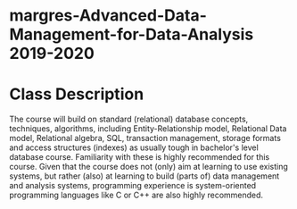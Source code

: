 # margres-Advanced-Data-Management-for-Data-Analysis 2019-2020

# Class Description

The course will build on standard (relational) database concepts, techniques, algorithms, including Entity-Relationship model, Relational Data model, Relational algebra, SQL, transaction management, storage formats and access structures (indexes) as usually tough in bachelor's level database course. Familiarity with these is highly recommended for this course. Given that the course does not (only) aim at learning to use existing systems, but rather (also) at learning to build (parts of) data management and analysis systems, programming experience is system-oriented programming languages like C or C++ are also highly recommended.
